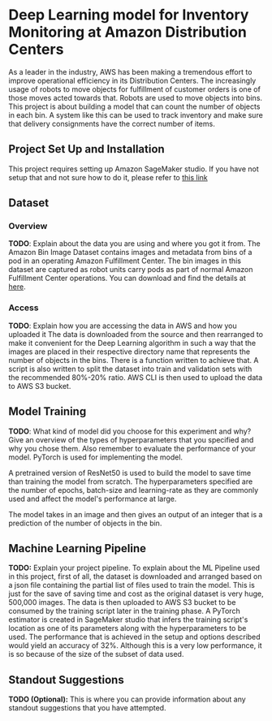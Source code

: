 # Deep Learning model for Inventory Monitoring at Amazon Distribution Centers

As a leader in the industry, AWS has been making a tremendous effort to improve operational efficiency in its Distribution Centers. The increasingly usage of robots to move objects for fulfillment of customer orders is one of those moves acted towards that. Robots are used to move objects into bins. This project is about building a model that can count the number of objects in each bin. A system like this can be used to track inventory and make sure that delivery consignments have the correct number of items.


## Project Set Up and Installation
This project requires setting up Amazon SageMaker studio. If you have not setup that and not sure how to do it, please refer to [this link](https://docs.aws.amazon.com/sagemaker/latest/dg/onboard-quick-start.html)

## Dataset

### Overview
**TODO**: Explain about the data you are using and where you got it from.
The Amazon Bin Image Dataset contains images and metadata from bins of a pod in an operating Amazon Fulfillment Center. The bin images in this dataset are captured as robot units carry pods as part of normal Amazon Fulfillment Center operations. You can download and find the details at [here](https://aws.amazon.com/ko/public-datasets/amazon-bin-images/). 

### Access
**TODO**: Explain how you are accessing the data in AWS and how you uploaded it
The data is downloaded from the source and then rearranged to make it convenient for the Deep Learning algorithm in such a way that the images are placed in their respective directory name that represents the number of objects in the bins. There is a function written to achieve that. A script is also written to split the dataset into train and validation sets with the recommended 80%-20% ratio.
AWS CLI is then used to upload the data to AWS S3 bucket.

## Model Training
**TODO**: What kind of model did you choose for this experiment and why? Give an overview of the types of hyperparameters that you specified and why you chose them. Also remember to evaluate the performance of your model. PyTorch is used for implementing the model.

A pretrained version of ResNet50 is used to build the model to save time than training the model from scratch. The hyperparameters specified are the number of epochs, batch-size and learning-rate as they are commonly used and affect the model's performance at large.

The model takes in an image and then gives an output of an integer that is a prediction of the number of objects in the bin.

## Machine Learning Pipeline
**TODO:** Explain your project pipeline.
To explain about the ML Pipeline used in this project, first of all, the dataset is downloaded and arranged based on a json file containing the partial list of files used to train the model. This is just for the save of saving time and cost as the original dataset is very huge, 500,000 images. The data is then uploaded to AWS S3 bucket to be consumed by the training script later in the training phase. A PyTorch estimator is created in SageMaker studio that infers the training script's location as one of its parameters along with the hyperparameters to be used. The performance that is achieved in the setup and options described would yield an accuracy of 32%. Although this is a very low performance, it is so because of the size of the subset of data used.

## Standout Suggestions
**TODO (Optional):** This is where you can provide information about any standout suggestions that you have attempted.
